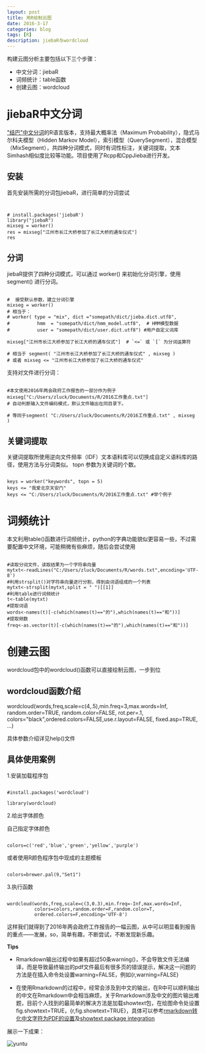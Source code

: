 ```yaml
---
layout: post
title: 用R绘制云图
date: 2016-3-17
categories: blog
tags: [R]
description: jiebaR与wordcloud
---
```


构建云图分析主要包括以下三个步骤：

- 中文分词：jiebaR
- 词频统计：table函数
- 创建云图：wordcloud


# jiebaR中文分词

["结巴"中文分词](https://github.com/fxsjy/jieba)的R语言版本，支持最大概率法（Maximum Probability），隐式马尔科夫模型（Hidden Markov Model），索引模型（QuerySegment），混合模型（MixSegment），共四种分词模式，同时有词性标注，关键词提取，文本Simhash相似度比较等功能。项目使用了Rcpp和CppJieba进行开发。

## 安装

首先安装所需的分词包jiebaR，进行简单的分词尝试

```{r, echo=TRUE}


# install.packages('jiebaR')
library("jiebaR")
mixseg = worker()
res = mixseg["江州市长江大桥参加了长江大桥的通车仪式"]
res

```

## 分词

jiebaR提供了四种分词模式，可以通过 worker() 来初始化分词引擎，使用 segment() 进行分词。

```{r，echo=T}

#  接受默认参数，建立分词引擎 
mixseg = worker()
# 相当于：
# worker( type = "mix", dict ="somepath/dict/jieba.dict.utf8",
#          hmm  = "somepath/dict/hmm_model.utf8",  # HMM模型数据
#          user = "somepath/dict/user.dict.utf8") #用户自定义词库

mixseg["江州市长江大桥参加了长江大桥的通车仪式"]  # `<=` 或 `[` 为分词运算符

# 相当于 segment( "江州市长江大桥参加了长江大桥的通车仪式" , mixseg ) 
# 或者 mixseg <= "江州市长江大桥参加了长江大桥的通车仪式"

```

支持对文件进行分词：

```{r}

#本文使用2016年两会政府工作报告的一部分作为例子
mixseg["C:/Users/zluck/Documents/R/2016工作重点.txt"] 
# 自动判断输入文件编码模式，默认文件输出在同目录下。

# 等同于segment( "C:/Users/zluck/Documents/R/2016工作重点.txt" , mixseg )

```


## 关键词提取

关键词提取所使用逆向文件频率（IDF）文本语料库可以切换成自定义语料库的路径，使用方法与分词类似。 topn 参数为关键词的个数。

```{r}

keys = worker("keywords", topn = 5)
keys <= "我爱北京天安门"
keys <= "C:/Users/zluck/Documents/R/2016工作重点.txt" #举个例子

```


# 词频统计

本文利用table()函数进行词频统计，python的字典功能貌似更容易一些，不过需要配置中文环境，可能稍微有些麻烦，随后会尝试使用

```{r,warning=FALSE}

#读取分词文件，读取结果为一个字符串向量
mytxt<-readLines("C:/Users/zluck/Documents/R/words.txt",encoding='UTF-8')
#利用strsplit()对字符串向量进行分割，得到由词语组成的一个列表
mytxt<-strsplit(mytxt,split = " ")[[1]]
#利用table进行词频统计
t<-table(mytxt)
#提取词语
words<-names(t)[-c(which(names(t)=="的"),which(names(t)=="和"))]
#提取频数
freq<-as.vector(t)[-c(which(names(t)=="的"),which(names(t)=="和"))] 

```


# 创建云图

wordcloud包中的wordcloud()函数可以直接绘制云图，一步到位

## wordcloud函数介绍

wordcloud(words,freq,scale=c(4,.5),min.freq=3,max.words=Inf,
	random.order=TRUE, random.color=FALSE, rot.per=.1,
	colors="black",ordered.colors=FALSE,use.r.layout=FALSE,
	fixed.asp=TRUE, ...)

具体参数介绍详见help()文件



## 具体使用案例

1.安装加载程序包

```{r}

#install.packages('wordcloud')

library(wordcloud)

```



2.给出字体颜色

自己指定字体颜色

```{r}

colors=c('red','blue','green','yellow','purple')

```

或者使用R颜色程序包中现成的主题模板

```{r}

colors=brewer.pal(9,"Set1")

```



3.执行函数

```{r,warning=FALSE,fig.showtext=TRUE}

wordcloud(words,freq,scale=c(3,0.3),min.freq=-Inf,max.words=Inf,
          colors=colors,random.order=F,random.color=T,
          ordered.colors=F,encoding='UTF-8')

```

这样我们就得到了2016年两会政府工作报告的一幅云图，从中可以明显看到报告的重点——发展，so，简单有趣，不断尝试，不断发现新乐趣。

**Tips**

- Rmarkdown输出过程中如果有超过50条warning()，不会导致文件无法编译，而是导致最终输出的pdf文件最后有很多页的错误提示，解决这一问题的方法是在插入命令处设置warning=FALSE，例如{r,warning=FALSE}

- 在使用Rmarkdown的过程中，经常会涉及到中文的输出，在R中可以顺利输出的中文在Rmarkdown中会相当麻烦，关于Rmarkdown涉及中文的图片输出难题，目前个人找到的最简单的解决方法是加载showtext包，在绘图命令处设置fig.showtext=TRUE，{r,fig.showtext=TRUE}，具体可以参考[rmarkdown转化中文字符为PDF的设置](http://www.jianshu.com/p/0bfda49f1a52)及[showtext package integration](https://github.com/yihui/knitr/issues/799)


展示一下成果：

![yuntu](https://raw.githubusercontent.com/zluckyhou/zluckyhou.github.io/master/img/yuntu.PNG)